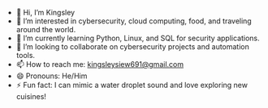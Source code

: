 - 👋 Hi, I’m Kingsley
- 👀 I’m interested in cybersecurity, cloud computing, food, and traveling around the world.
- 🌱 I’m currently learning Python, Linux, and SQL for security applications.
- 💞️ I’m looking to collaborate on cybersecurity projects and automation tools.
- 📫 How to reach me: kingsleysiew691@gmail.com
- 😄 Pronouns: He/Him
- ⚡ Fun fact: I can mimic a water droplet sound and love exploring new cuisines!

<!---
kingsley691/kingsley691 is a ✨ special ✨ repository because its `README.md` (this file) appears on your GitHub profile.
You can click the Preview link to take a look at your changes.
--->
